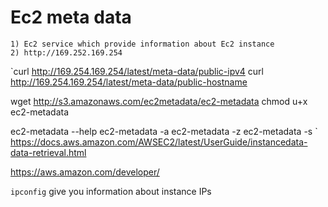 # Ec2 meta data
    1) Ec2 service which provide information about Ec2 instance
    2) http://169.252.169.254

`curl http://169.254.169.254/latest/meta-data/public-ipv4
curl http://169.254.169.254/latest/meta-data/public-hostname

wget http://s3.amazonaws.com/ec2metadata/ec2-metadata
chmod u+x ec2-metadata

ec2-metadata --help
ec2-metadata -a
ec2-metadata -z
ec2-metadata -s
`
https://docs.aws.amazon.com/AWSEC2/latest/UserGuide/instancedata-data-retrieval.html

https://aws.amazon.com/developer/

`ipconfig` give you information about instance IPs